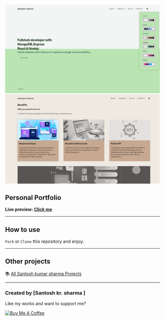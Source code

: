 <img src="static\images\github\github-1.png" alt="shk"/>
<img src="static\images\github\github-3.png" alt="shk"/>

## Personal Portfolio

**Live preview: [Click me](https://santoshshk7.netlify.app/)**

---

## How to use

`Fork` or `Clone` this repository and enjoy.

---

## Other projects

📚 [All Santosh kumar sharma Projects](https://github.com/santoshshk7/All-projects)

---

### Created by [Santosh kr. sharma ]

Like my works and want to support me?

<a href="https://www.buymeacoffee.com/santoshkshk" target="_blank"><img src="https://cdn.buymeacoffee.com/buttons/v2/default-orange.png" alt="Buy Me A Coffee" style="height: 45px !important; width: 162.75px !important;" ></a>
